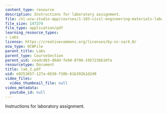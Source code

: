 ```yaml
---
content_type: resource
description: Instructions for laboratory assignment.
file: /ol-ocw-studio-app/courses/1-103-civil-engineering-materials-laboratory-spring-2004/e9253657127a6630f10b61b392b1d2d9_lab_2.pdf
file_size: 147374
file_type: application/pdf
learning_resource_types:
- Labs
license: https://creativecommons.org/licenses/by-nc-sa/4.0/
ocw_type: OCWFile
parent_title: Labs
parent_type: CourseSection
parent_uid: ceadcd63-d6dd-fe94-8798-195723bb10fa
resourcetype: Document
title: lab_2.pdf
uid: e9253657-127a-6630-f10b-61b392b1d2d9
video_files:
  video_thumbnail_file: null
video_metadata:
  youtube_id: null
---
```

Instructions for laboratory assignment.